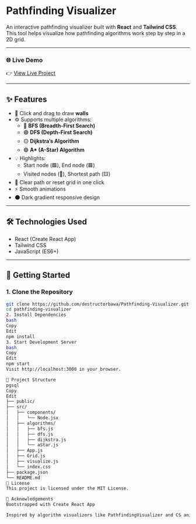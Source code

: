 # Pathfinding Visualizer

An interactive pathfinding visualizer built with **React** and **Tailwind CSS**.  
This tool helps visualize how pathfinding algorithms work step by step in a 2D grid.

---

### 🌐 Live Demo  
👉 [View Live Project](https://destructorbawa.github.io/Pathfinding-Visualizer/)

---

## ✨ Features

- 🧱 Click and drag to draw **walls**
- ⚙️ Supports multiple algorithms:
  - 🔵 **BFS (Breadth-First Search)**
  - 🟣 **DFS (Depth-First Search)**
  - 🟡 **Dijkstra’s Algorithm**
  - 🟢 **A\* (A-Star) Algorithm**
- 💡 Highlights:
  - Start node (🟩), End node (🟥)
  - Visited nodes (🔷), Shortest path (🟨)
- 🔁 Clear path or reset grid in one click
- ⚡ Smooth animations
- 🌑 Dark gradient responsive design

---

## 🛠 Technologies Used

- React (Create React App)
- Tailwind CSS
- JavaScript (ES6+)

---

## 🚀 Getting Started

### 1. Clone the Repository

```bash
git clone https://github.com/destructorbawa/Pathfinding-Visualizer.git
cd pathfinding-visualizer
2. Install Dependencies
bash
Copy
Edit
npm install
3. Start Development Server
bash
Copy
Edit
npm start
Visit http://localhost:3000 in your browser.

📁 Project Structure
pgsql
Copy
Edit
├── public/
├── src/
│   ├── components/
│   │   └── Node.jsx
│   ├── algorithms/
│   │   ├── bfs.js
│   │   ├── dfs.js
│   │   ├── dijkstra.js
│   │   └── aStar.js
│   ├── App.js
│   ├── Grid.js
│   ├── visualize.js
│   └── index.css
├── package.json
└── README.md
📄 License
This project is licensed under the MIT License.

🙌 Acknowledgements
Bootstrapped with Create React App

Inspired by algorithm visualizers like PathfindingVisualizer and CS animations